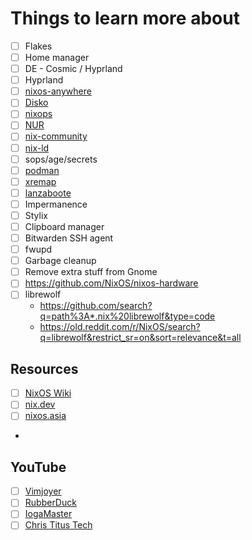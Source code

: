 # Things to learn more about

- [ ] Flakes
- [ ] Home manager
- [ ] DE - Cosmic / Hyprland
- [ ] Hyprland
- [ ] [nixos-anywhere](https://github.com/nix-community/nixos-anywhere)
- [ ] [Disko](https://github.com/nix-community/disko)
- [ ] [nixops](https://github.com/NixOS/nixops)
- [ ] [NUR](https://github.com/nix-community/NUR)
- [ ] [nix-community](https://github.com/nix-community)
- [ ] [nix-ld](https://github.com/Mic92/nix-ld)
- [ ] sops/age/secrets
- [ ] [podman](https://nixos.wiki/wiki/Podman)
- [ ] [xremap](https://www.youtube.com/watch?v=UPWkQ3LUDOU)
- [ ] [lanzaboote](https://github.com/nix-community/lanzaboote)
- [ ] Impermanence
- [ ] Stylix
- [ ] Clipboard manager
- [ ] Bitwarden SSH agent
- [ ] fwupd
- [ ] Garbage cleanup
- [ ] Remove extra stuff from Gnome
- [ ] https://github.com/NixOS/nixos-hardware
- [ ] librewolf
  - https://github.com/search?q=path%3A*.nix%20librewolf&type=code
  - https://old.reddit.com/r/NixOS/search?q=librewolf&restrict_sr=on&sort=relevance&t=all


## Resources

- [ ] [NixOS Wiki](https://nixos.wiki/)
- [ ] [nix.dev](https://nix.dev/)
- [ ] [nixos.asia](https://nixos.asia/)
-

## ️YouTube

- [ ] [Vimjoyer](https://www.youtube.com/@vimjoyer/videos)
- [ ] [RubberDuck](https://www.youtube.com/@rubberduck_gg/videos)
- [ ] [IogaMaster](https://www.youtube.com/@IogaMaster/videos)
- [ ] [Chris Titus Tech](https://www.youtube.com/@ChrisTitusTech/search?query=nix)